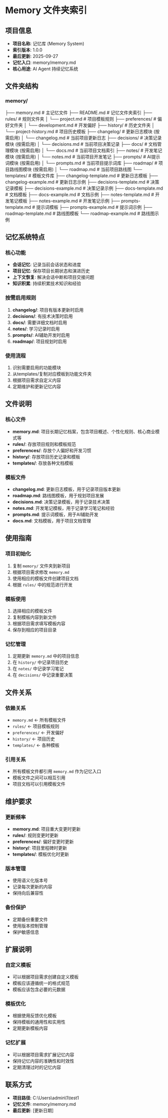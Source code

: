 ﻿# Memory 文件夹索引

## 项目信息
- **项目名称**: 记忆库 (Memory System)
- **索引版本**: 1.0.0
- **最后更新**: 2025-09-27
- **记忆入口**: memory/memory.md
- **核心用途**: AI Agent 持续记忆系统

## 文件夹结构

### memory/
├── memory.md                    # 主记忆文件
├── README.md                    # 记忆文件夹索引
├── rules/                       # 规则文件夹
│   └── project.md               # 项目模板规则
├── preferences/                 # 偏好文件夹
│   └── development.md           # 开发偏好
├── history/                     # 历史文件夹
│   └── project-history.md       # 项目历史模板
├── changelog/                   # 更新日志模块 (按需启用)
│   └── changelog.md             # 当前项目更新日志
├── decisions/                   # 决策记录模块 (按需启用)
│   └── decisions.md             # 当前项目决策记录
├── docs/                        # 文档管理模块 (按需启用)
│   └── docs.md                  # 当前项目文档索引
├── notes/                       # 开发笔记模块 (按需启用)
│   └── notes.md                 # 当前项目开发笔记
├── prompts/                     # AI提示词模块 (按需启用)
│   └── prompts.md               # 当前项目提示词库
├── roadmap/                     # 项目路线图模块 (按需启用)
│   └── roadmap.md               # 当前项目路线图
└── templates/                   # 模板文件库
    ├── changelog-template.md      # 更新日志模板
    ├── changelog-example.md       # 更新日志示例
    ├── decisions-template.md      # 决策记录模板
    ├── decisions-example.md       # 决策记录示例
    ├── docs-template.md           # 文档模板
    ├── docs-example.md            # 文档示例
    ├── notes-template.md          # 开发笔记模板
    ├── notes-example.md           # 开发笔记示例
    ├── prompts-template.md        # 提示词模板
    ├── prompts-example.md         # 提示词示例
    ├── roadmap-template.md        # 路线图模板
    └── roadmap-example.md         # 路线图示例

## 记忆系统特点

### 核心功能
- **会话记忆**: 记录当前会话状态和进度
- **项目记忆**: 保存项目长期状态和演进历史
- **上下文恢复**: 解决会话中断和项目交接问题
- **知识积累**: 持续积累技术知识和经验

### 按需启用规则
1. **changelog/**: 项目有版本更新时启用
2. **decisions/**: 有技术决策时启用
3. **docs/**: 需要详细文档时启用
4. **notes/**: 学习记录时启用
5. **prompts/**: AI辅助开发时启用
6. **roadmap/**: 项目规划时启用

### 使用流程
1. 识别需要启用的功能模块
2. 从templates/复制对应模板到功能文件夹
3. 根据项目需求自定义内容
4. 定期维护和更新记忆内容

## 文件说明

### 核心文件
- **memory.md**: 项目长期记忆档案，包含项目概述、个性化规则、核心商业模式等
- **rules/**: 存放项目规则和模板规范
- **preferences/**: 存放个人偏好和开发习惯
- **history/**: 存放项目历史记录和模板
- **templates/**: 存放各种文档模板

### 模板文件
- **changelog.md**: 更新日志模板，用于记录项目版本更新
- **roadmap.md**: 路线图模板，用于规划项目发展
- **decisions.md**: 决策记录模板，用于记录技术决策
- **notes.md**: 开发笔记模板，用于记录学习笔记和经验
- **prompts.md**: 提示词模板，用于AI辅助开发
- **docs.md**: 文档模板，用于项目文档管理

## 使用指南

### 项目初始化
1. 复制 `memory/` 文件夹到新项目
2. 根据项目需求修改 `memory.md`
3. 使用相应的模板文件创建项目文档
4. 根据 `rules/` 中的规范进行开发

### 模板使用
1. 选择相应的模板文件
2. 复制模板内容到新文件
3. 根据项目需求填写模板内容
4. 保存到相应的项目目录

### 记忆管理
1. 定期更新 `memory.md` 中的项目信息
2. 在 `history/` 中记录项目历史
3. 在 `notes/` 中记录学习笔记
4. 在 `decisions/` 中记录重要决策

## 文件关系

### 依赖关系
- `memory.md` ← 所有模板文件
- `rules/` ← 项目模板规则
- `preferences/` ← 开发偏好
- `history/` ← 项目历史
- `templates/` ← 各种模板

### 引用关系
- 所有模板文件都引用 `memory.md` 作为记忆入口
- 模板文件之间可以相互引用
- 项目文档可以引用模板文件

## 维护要求

### 更新频率
- **memory.md**: 项目重大变更时更新
- **rules/**: 规则变更时更新
- **preferences/**: 偏好变更时更新
- **history/**: 项目里程碑时更新
- **templates/**: 模板优化时更新

### 版本管理
- 使用语义化版本号
- 记录每次更新的内容
- 保持向后兼容性

### 备份保护
- 定期备份重要文件
- 使用版本控制管理
- 保护敏感信息

## 扩展说明

### 自定义模板
- 可以根据项目需求创建自定义模板
- 模板应该遵循统一的格式规范
- 模板应该包含必要的元数据

### 模板优化
- 根据使用反馈优化模板
- 保持模板的通用性和实用性
- 定期更新模板内容

### 记忆扩展
- 可以根据项目需求扩展记忆内容
- 保持记忆内容的准确性和时效性
- 定期清理过时的记忆内容

## 联系方式
- **项目路径**: C:\Users\admin\1\test1
- **记忆文件**: memory/memory.md
- **最后更新**: [更新日期]




